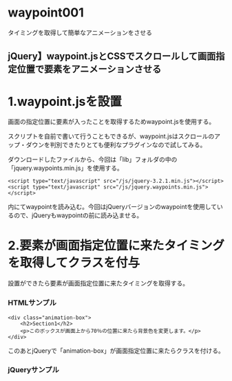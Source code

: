 # waypoint001
タイミングを取得して簡単なアニメーションをさせる

## jQuery】waypoint.jsとCSSでスクロールして画面指定位置で要素をアニメーションさせる

# 1.waypoint.jsを設置
画面の指定位置に要素が入ったことを取得するためwaypoint.jsを使用する。

スクリプトを自前で書いて行うこともできるが、waypoint.jsはスクロールのアップ・ダウンを判別できたりとても便利なプラグインなので試してみる。

ダウンロードしたファイルから、今回は「lib」フォルダの中の「jquery.waypoints.min.js」を使用する。

```
<script type="text/javascript" src="/js/jquery-3.2.1.min.js"></script>
<script type="text/javascript" src="/js/jquery.waypoints.min.js"></script>
```
<head>内にてwaypointを読み込む。今回はjQueryバージョンのwaypointを使用しているので、jQueryもwaypointの前に読み込ませる。


# 2.要素が画面指定位置に来たタイミングを取得してクラスを付与
設置ができたら要素が画面指定位置に来たタイミングを取得する。

### HTMLサンプル
```
<div class="animation-box">
    <h2>Section1</h2>
    <p>このボックスが画面上から70％の位置に来たら背景色を変更します。</p>
</div>
```
このあとjQueryで「animation-box」が画面指定位置に来たらクラスを付ける。

### jQueryサンプル
